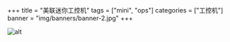 +++
title = "美联迷你工控机"
tags = ["mini", "ops"]
categories = ["工控机"]
banner = "img/banners/banner-2.jpg"
+++

![alt](22.png)

